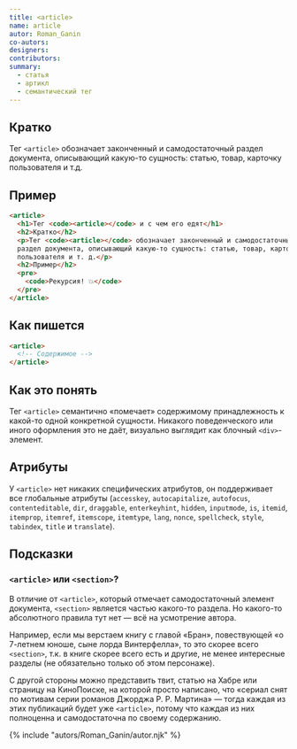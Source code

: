 ```yaml
---
title: <article>
name: article
autor: Roman_Ganin
co-autors:
designers:
contributors:
summary:
  - статья
  - артикл
  - семантический тег
---
```


## Кратко

Тег `<article>` обозначает законченный и самодостаточный раздел документа, описывающий какую-то сущность: статью, товар, карточку пользователя и т.д.

## Пример

```html
<article>
  <h1>Тег <code><article></code> и с чем его едят</h1>
  <h2>Кратко</h2>
  <p>Тег <code><article></code> обозначает законченный и самодостаточный
  раздел документа, описывающий какую-то сущность: статью, товар, карточку
  пользователя и т. д.</p>
  <h2>Пример</h2>
  <pre>
    <code>Рекурсия! 💥</code>
  </pre>
</article>
```

## Как пишется

```html
<article>
  <!-- Содержимое -->
</article>
```

## Как это понять

Тег `<article>` семантично «помечает» содержимому принадлежность к какой-то одной конкретной сущности. Никакого поведенческого или иного оформления это не даёт, визуально выглядит как блочный `<div>`-элемент.

## Атрибуты

У `<article>` нет никаких специфических атрибутов, он поддерживает все глобальные атрибуты (`accesskey`, `autocapitalize`, `autofocus`, `contenteditable`, `dir`, `draggable`, `enterkeyhint`, `hidden`, `inputmode`, `is`, `itemid`, `itemprop`, `itemref`, `itemscope`, `itemtype`, `lang`, `nonce`, `spellcheck`, `style`, `tabindex`, `title` и `translate`).

## Подсказки

### `<article>` или `<section>`?

В отличие от `<article>`, который отмечает самодостаточный элемент документа, `<section>` является частью какого-то раздела. Но какого-то абсолютного правила тут нет — всё на усмотрение автора.

Например, если мы верстаем книгу с главой «Бран», повествующей «о 7-летнем юноше, сыне лорда Винтерфелла», то это скорее всего `<section>`, т.к. в книге скорее всего есть и другие, не менее интересные разделы (не обязательно только об этом персонаже).

С другой стороны можно представить твит, статью на Хабре или страницу на КиноПоиске, на которой просто написано, что «сериал снят по мотивам серии романов Джорджа Р. Р. Мартина» — тогда каждая из этих публикаций будет уже `<article>`, потому что каждая из них полноценна и самодостаточна по своему содержанию.

{% include "autors/Roman_Ganin/autor.njk" %}
